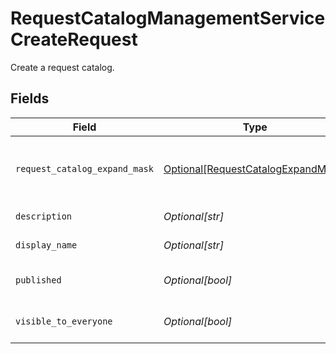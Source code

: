 # RequestCatalogManagementServiceCreateRequest

Create a request catalog.


## Fields

| Field                                                                                                           | Type                                                                                                            | Required                                                                                                        | Description                                                                                                     |
| --------------------------------------------------------------------------------------------------------------- | --------------------------------------------------------------------------------------------------------------- | --------------------------------------------------------------------------------------------------------------- | --------------------------------------------------------------------------------------------------------------- |
| `request_catalog_expand_mask`                                                                                   | [Optional[RequestCatalogExpandMask]](../../models/shared/requestcatalogexpandmask.md)                           | :heavy_minus_sign:                                                                                              | The RequestCatalogExpandMask includes the paths in the catalog view to expand in the return value of this call. |
| `description`                                                                                                   | *Optional[str]*                                                                                                 | :heavy_minus_sign:                                                                                              | The description of the new request catalog.                                                                     |
| `display_name`                                                                                                  | *Optional[str]*                                                                                                 | :heavy_minus_sign:                                                                                              | The display name of the new request catalog.                                                                    |
| `published`                                                                                                     | *Optional[bool]*                                                                                                | :heavy_minus_sign:                                                                                              | Whether or not the new catalog should be created as published.                                                  |
| `visible_to_everyone`                                                                                           | *Optional[bool]*                                                                                                | :heavy_minus_sign:                                                                                              | Whether or not the new catalog is visible to everyone by default.                                               |